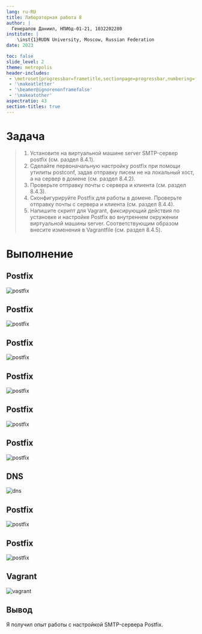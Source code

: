 ```yaml
---
lang: ru-RU
title: Лабораторная работа 8
author: |
  Генералов Даниил, НПИбд-01-21, 1032202280
institute: |
	\inst{1}RUDN University, Moscow, Russian Federation
date: 2023

toc: false
slide_level: 2
theme: metropolis
header-includes: 
 - \metroset{progressbar=frametitle,sectionpage=progressbar,numbering=fraction}
 - '\makeatletter'
 - '\beamer@ignorenonframefalse'
 - '\makeatother'
aspectratio: 43
section-titles: true
---
```


# Задача

> 1. Установите на виртуальной машине server SMTP-сервер postfix (см. раздел 8.4.1).
> 2. Сделайте первоначальную настройку postfix при помощи утилиты postconf, задав отправку писем не на локальный хост, а на сервер в домене (см. раздел 8.4.2).
> 3. Проверьте отправку почты с сервера и клиента (см. раздел 8.4.3).
> 4. Сконфигурируйте Postfix для работы в домене. Проверьте отправку почты с сервера и клиента (см. раздел 8.4.4).
> 5. Напишите скрипт для Vagrant, фиксирующий действия по установке и настройке Postfix во внутреннем окружении виртуальной машины server. Соответствующим образом внесите изменения в Vagrantfile (см. раздел 8.4.5).


# Выполнение 

## Postfix

![postfix](../report/1.png)

## Postfix

![postfix](../report/2.png)

## Postfix

![postfix](../report/3.png)

## Postfix

![postfix](../report/4.png)

## Postfix

![postfix](../report/5.png)

## Postfix

![postfix](../report/6.png)

## DNS

![dns](../report/7.png)

## Postfix

![postfix](../report/8.png)

## Postfix

![postfix](../report/9.png)

## Vagrant

![vagrant](../report/10.png)


## Вывод

Я получил опыт работы с настройкой SMTP-сервера Postfix.
